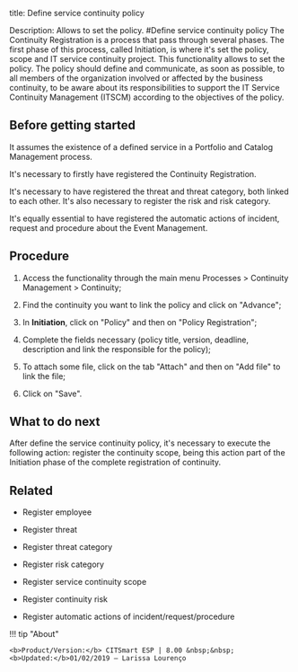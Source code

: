 title: Define service continuity policy

Description: Allows to set the policy. 
#Define service continuity policy
The Continuity Registration is a process that pass through several phases. The first phase of this process, called Initiation, is where it's set the policy, scope and IT service continuity project. This functionality allows to set the policy.
The policy should define and communicate, as soon as possible, to all members of the organization involved or affected by the business continuity, to be aware about its responsibilities to support the IT Service Continuity Management (ITSCM) according to the objectives of the policy.

Before getting started
--------------------------

It assumes the existence of a defined service in a Portfolio and Catalog
Management process.

It's necessary to firstly have registered the Continuity Registration.

It's necessary to have registered the threat and threat category, both linked to
each other. It's also necessary to register the risk and risk category.

It's equally essential to have registered the automatic actions of incident,
request and procedure about the Event Management.

Procedure
-------------

1.  Access the functionality through the main menu Processes \> Continuity
    Management \> Continuity;

2.  Find the continuity you want to link the policy and click on "Advance";

3.  In **Initiation**, click on "Policy" and then on "Policy Registration";

4.  Complete the fields necessary (policy title, version, deadline, description
    and link the responsible for the policy);

5.  To attach some file, click on the tab "Attach" and then on "Add file" to
    link the file;

6.  Click on "Save".

What to do next
-------------------

After define the service continuity policy, it's necessary to execute the
following action: register the continuity scope, being this action part of the
Initiation phase of the complete registration of continuity.

Related
-----------

-   Register employee

-   Register threat

-   Register threat category

-   Register risk category

-   Register service continuity scope

-   Register continuity risk

-   Register automatic actions of incident/request/procedure

!!! tip "About"

    <b>Product/Version:</b> CITSmart ESP | 8.00 &nbsp;&nbsp;
    <b>Updated:</b>01/02/2019 – Larissa Lourenço

